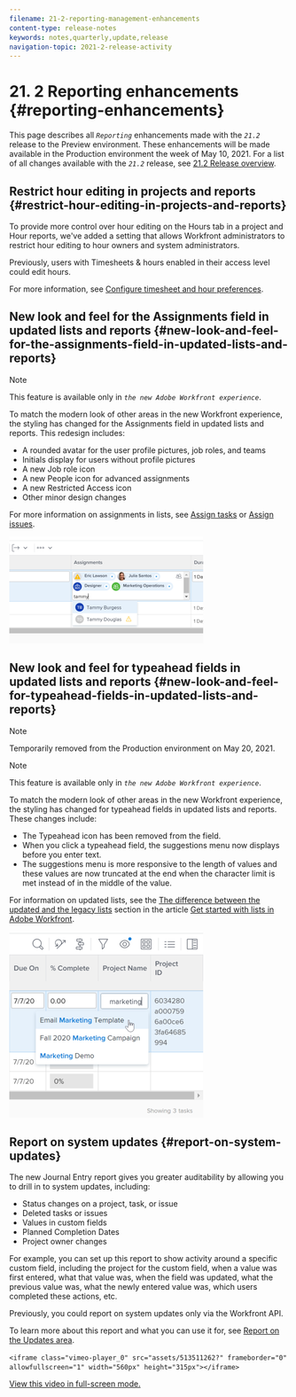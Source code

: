 ```yaml
---
filename: 21-2-reporting-management-enhancements
content-type: release-notes
keywords: notes,quarterly,update,release
navigation-topic: 2021-2-release-activity
---
```




# 21. 2 Reporting enhancements {#reporting-enhancements}

This page describes all *`Reporting`* enhancements made with the *`21.2`* release to the Preview environment. These enhancements will be made available in the Production environment the week of May 10, 2021. For a list of all changes available with the *`21.2`* release, see [21.2 Release overview](21-2-release-overview.md).


## Restrict hour editing in projects and reports {#restrict-hour-editing-in-projects-and-reports}

To provide more control over hour editing on the Hours tab in a project and Hour reports, we've added a setting that allows Workfront administrators to restrict hour editing to hour owners and system administrators.


Previously, users with Timesheets & hours enabled in their access level could edit hours.


For more information, see [Configure timesheet and hour preferences](timesheet-and-hour-preferences.md).


## New look and feel for the Assignments field in updated lists and reports {#new-look-and-feel-for-the-assignments-field-in-updated-lists-and-reports}



>[!NOTE]
>
>This feature is available only in *`the new Adobe Workfront experience`*.


To match the modern look of other areas in the new Workfront experience, the styling has changed for the Assignments field in updated lists and reports. This redesign includes:



*  A rounded avatar for the user profile pictures, job roles, and teams
*  Initials display for users without profile pictures
*  A new Job role icon
*  A new People icon for advanced assignments
*  A new Restricted Access icon
*  Other minor design changes


For more information on assignments in lists, see [Assign tasks](assign-tasks.md) or [Assign issues](assign-issues.md).


![](assets/assignments-updates-350x193.png)




## New look and feel for typeahead fields in updated lists and reports {#new-look-and-feel-for-typeahead-fields-in-updated-lists-and-reports}



>[!NOTE]
>
>Temporarily removed from the Production environment on May 20, 2021.




>[!NOTE]
>
>This feature is available only in *`the new Adobe Workfront experience`*.


To match the modern look of other areas in the new Workfront experience, the styling has changed for typeahead fields in updated lists and reports. These changes include:



*  The Typeahead icon has been removed from the field.
*  When you click a typeahead field, the suggestions menu now displays before you enter text. 
*  The suggestions menu is more responsive to the length of values and these values are now truncated at the end when the character limit is met instead of in the middle of the value.


For information on updated lists, see the [The difference between the updated and the legacy lists](view-items-in-a-list.md#updated) section in the article [Get started with lists in Adobe Workfront](view-items-in-a-list.md).


![](assets/typeahead-updates-350x336.png)




## Report on system updates {#report-on-system-updates}

The new Journal Entry report gives you greater auditability by allowing you to drill in to system updates, including:



*  Status changes on a project, task, or issue
*  Deleted tasks or issues
*  Values in custom fields
*  Planned Completion Dates
*  Project owner changes


For example, you can set up this report to show activity around a specific custom field, including the project for the custom field, when a value was first entered, what that value was, when the field was updated, what the previous value was, what the newly entered value was, which users completed these actions, etc.


Previously, you could report on system updates only via the Workfront API.


To learn more about this report and what you can use it for, see [Report on the Updates area](create-journal-entry-report.md).


`<iframe class="vimeo-player_0" src="assets/513511262?" frameborder="0" allowfullscreen="1" width="560px" height="315px"></iframe>` 


[View this video in full-screen mode.](https://vimeo.com/513511262/466fe94246) 
